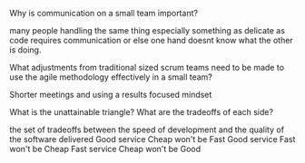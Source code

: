 Why is communication on a small team important?

many people handling the same thing especially something as delicate as code requires communication or else one hand doesnt know what the other is doing.

What adjustments from traditional sized scrum teams need to be made to use the 
agile methodology effectively in a small team?

Shorter meetings and using a results focused mindset

What is the unattainable triangle? What are the tradeoffs of each side?

the set of tradeoffs between the speed of development and the quality of the software delivered
Good service Cheap won't be Fast
Good service Fast won't be Cheap
Fast service Cheap won't be Good